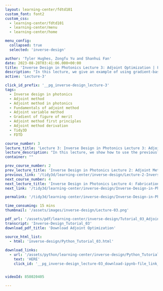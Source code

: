 ```yaml
---
layout: learning-center/fdtd101
custom_font: font2
custom_css:
  - learning-center/fdtd101
  - learning-center/menu
  - learning-center/home

menu_config:
  collapsed: true
  selected: 'inverse-design'

author: 'Tyler Hughes, Zongfu Yu and Shanhui Fan'
date: 2023-08-28T03:41:06.000+00:00
title: 'Inverse Design in Photonics Lecture 3: Adjoint Optimization | Flexcompute  '
description: "In this lecture, we give an example of using gradient-based optimization to perform inverse design of a focusing lens."
active: 'Lecture-3'

click_id_prefix: '__pg_inverse-design_lecture-3'
tags:
  - Inverse design in photonics
  - Adjoint method
  - Adjoint method in photonics
  - Fundamentals of adjoint method
  - Adjoint variable method
  - Gradient of figure of merit
  - Adjoint method first principles
  - Adjoint method derivation
  - Tidy3D
  - FDTD

course_number: 3
lecture_title: 'Lecture 3: Inverse Design in Photonics Lecture 3: Adjoint Optimization'
lecture_description: "In this lecture, we show how to use the previously introduced “adjoint variable method” to perform gradient-based optimization of a focusing lens. We set up a simple device based on a pixellated array of permittivity values, compute the gradient of this array with respect to the focusing strength of our lens, and then perform an optimization to achieve a final device that focuses light successfully."
container: ""

prev_course_number: 2
prev_lecture_title: 'Inverse Design in Photonics Lecture 2: Adjoint Method'
previous_link: '/tidy3d/learning-center/inverse-design/Lecture-2-Inverse-Design-in-Photonics-Lecture-2-Adjoint-Method/'
next_course_number: 4
next_lecture_title: 'Inverse Design in Photonics Lecture 4: Fabrication Constraints'
next_link: '/tidy3d/learning-center/inverse-design/Inverse-Design-in-Photonics-Lecture-4-Fabrication-Constraints/'

permalink: '/tidy3d/learning-center/inverse-design/Inverse-Design-in-Photonics-Lecture-3-Adjoint-Optimization/'

time_consuming: 15 mins
thumbnail: '/assets/images/inverse-design/Lecture-03.png'

pdf_url: '/assets/pdf/learning-center/inverse-design/Tutorial_03_Adjoint-Optimization.pdf'
transcript: 'Inverse-Design_Tutorial_03'
download_pdf_title: 'Download Adjoint Optimization'

source_html_list:
  - html: 'inverse-design/Python_Tutorial_03.html'
    
download_links:
  - url: '/assets/python/learning-center/inverse-design/Python_Tutorial_03.ipynb'
    text: 'HERE'
    click_id: '__pg_inverse-design_lecture-03_download-ipynb-file_link_here'


videoId: 858020405

---
```

